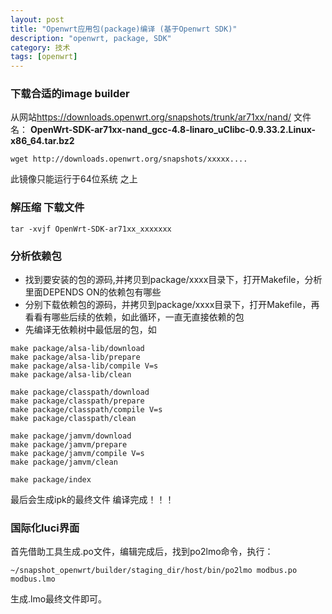 ```yaml
---
layout: post
title: "Openwrt应用包(package)编译 (基于Openwrt SDK)"
description: "openwrt, package, SDK"
category: 技术
tags: [openwrt]
---
```


### 下载合适的image builder 

从网站<https://downloads.openwrt.org/snapshots/trunk/ar71xx/nand/>
文件名： **OpenWrt-SDK-ar71xx-nand_gcc-4.8-linaro_uClibc-0.9.33.2.Linux-x86_64.tar.bz2**

	wget http://downloads.openwrt.org/snapshots/xxxxx....

<div class="alert alert-warning">
此镜像只能运行于64位系统 之上
</div>


### 解压缩 下载文件

	tar -xvjf OpenWrt-SDK-ar71xx_xxxxxxx

	
### 分析依赖包

+ 找到要安装的包的源码,并拷贝到package/xxxx目录下，打开Makefile，分析里面DEPENDS ON的依赖包有哪些
+ 分别下载依赖包的源码，并拷贝到package/xxxx目录下，打开Makefile，再看看有哪些后续的依赖，如此循环，一直无直接依赖的包
+ 先编译无依赖树中最低层的包，如

```
make package/alsa-lib/download
make package/alsa-lib/prepare
make package/alsa-lib/compile V=s
make package/alsa-lib/clean

make package/classpath/download
make package/classpath/prepare
make package/classpath/compile V=s
make package/classpath/clean

make package/jamvm/download
make package/jamvm/prepare
make package/jamvm/compile V=s
make package/jamvm/clean

make package/index
```

最后会生成ipk的最终文件
编译完成！！！

### 国际化luci界面

首先借助工具生成.po文件，编辑完成后，找到po2lmo命令，执行：

```
~/snapshot_openwrt/builder/staging_dir/host/bin/po2lmo modbus.po modbus.lmo
```

生成.lmo最终文件即可。




